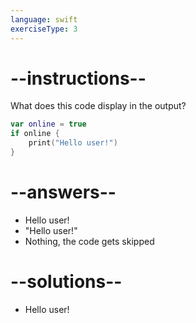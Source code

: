 ```yaml
---
language: swift
exerciseType: 3
---
```


# --instructions--

What does this code display in the output?
```swift
var online = true
if online {
	print("Hello user!")
}
```

# --answers--

- Hello user!
- "Hello user!"
- Nothing, the code gets skipped

# --solutions--

- Hello user!
